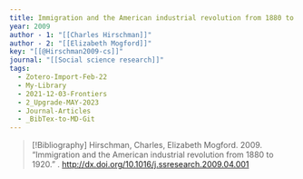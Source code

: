 ```yaml
---
title: Immigration and the American industrial revolution from 1880 to 1920
year: 2009
author - 1: "[[Charles Hirschman]]"
author - 2: "[[Elizabeth Mogford]]"
key: "[[@Hirschman2009-cs]]"
journal: "[[Social science research]]"
tags:
  - Zotero-Import-Feb-22
  - My-Library
  - 2021-12-03-Frontiers
  - 2_Upgrade-MAY-2023
  - Journal-Articles
  - _BibTex-to-MD-Git
---
```


> [!Bibliography]
> Hirschman, Charles, Elizabeth Mogford. 2009. “Immigration and the American industrial revolution from 1880 to 1920.” . http://dx.doi.org/10.1016/j.ssresearch.2009.04.001